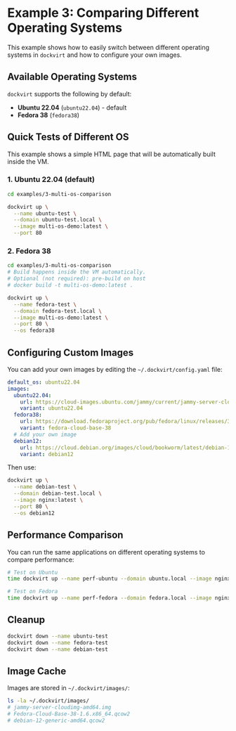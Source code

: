 # Example 3: Comparing Different Operating Systems

This example shows how to easily switch between different operating systems in `dockvirt` and how to configure your own images.

## Available Operating Systems

`dockvirt` supports the following by default:

- **Ubuntu 22.04** (`ubuntu22.04`) - default
- **Fedora 38** (`fedora38`)

## Quick Tests of Different OS

This example shows a simple HTML page that will be automatically built inside the VM.

### 1. Ubuntu 22.04 (default)

```bash
cd examples/3-multi-os-comparison

dockvirt up \
  --name ubuntu-test \
  --domain ubuntu-test.local \
  --image multi-os-demo:latest \
  --port 80
```

### 2. Fedora 38

```bash
cd examples/3-multi-os-comparison
# Build happens inside the VM automatically.
# Optional (not required): pre-build on host
# docker build -t multi-os-demo:latest .

dockvirt up \
  --name fedora-test \
  --domain fedora-test.local \
  --image multi-os-demo:latest \
  --port 80 \
  --os fedora38
```

## Configuring Custom Images

You can add your own images by editing the `~/.dockvirt/config.yaml` file:

```yaml
default_os: ubuntu22.04
images:
  ubuntu22.04:
    url: https://cloud-images.ubuntu.com/jammy/current/jammy-server-cloudimg-amd64.img
    variant: ubuntu22.04
  fedora38:
    url: https://download.fedoraproject.org/pub/fedora/linux/releases/38/Cloud/x86_64/images/Fedora-Cloud-Base-38-1.6.x86_64.qcow2
    variant: fedora-cloud-base-38
  # Add your own image
  debian12:
    url: https://cloud.debian.org/images/cloud/bookworm/latest/debian-12-generic-amd64.qcow2
    variant: debian12
```

Then use:
```bash
dockvirt up \
  --name debian-test \
  --domain debian-test.local \
  --image nginx:latest \
  --port 80 \
  --os debian12
```

## Performance Comparison

You can run the same applications on different operating systems to compare performance:

```bash
# Test on Ubuntu
time dockvirt up --name perf-ubuntu --domain ubuntu.local --image nginx:latest --port 80

# Test on Fedora  
time dockvirt up --name perf-fedora --domain fedora.local --image nginx:latest --port 80 --os fedora38
```

## Cleanup

```bash
dockvirt down --name ubuntu-test
dockvirt down --name fedora-test
dockvirt down --name debian-test
```

## Image Cache

Images are stored in `~/.dockvirt/images/`:
```bash
ls -la ~/.dockvirt/images/
# jammy-server-cloudimg-amd64.img
# Fedora-Cloud-Base-38-1.6.x86_64.qcow2
# debian-12-generic-amd64.qcow2
```

